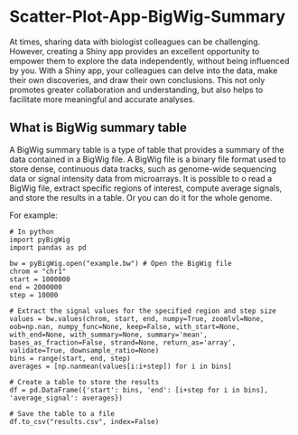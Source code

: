 # Scatter-Plot-App-BigWig-Summary

At times, sharing data with biologist colleagues can be challenging. However, creating a Shiny app provides an excellent opportunity to empower them to explore the data independently, without being influenced by you. With a Shiny app, your colleagues can delve into the data, make their own discoveries, and draw their own conclusions. This not only promotes greater collaboration and understanding, but also helps to facilitate more meaningful and accurate analyses.

## What is BigWig summary table

A BigWig summary table is a type of table that provides a summary of the data contained in a BigWig file. A BigWig file is a binary file format used to store dense, continuous data tracks, such as genome-wide sequencing data or signal intensity data from microarrays. It is possible to o read a BigWig file, extract specific regions of interest, compute average signals, and store the results in a table. Or you can do it for the whole genome.

For example:
```{r }
# In python
import pyBigWig
import pandas as pd

bw = pyBigWig.open("example.bw") # Open the BigWig file
chrom = "chr1"
start = 1000000
end = 2000000
step = 10000

# Extract the signal values for the specified region and step size
values = bw.values(chrom, start, end, numpy=True, zoomlvl=None, oob=np.nan, numpy_func=None, keep=False, with_start=None, with_end=None, with_summary=None, summary='mean', bases_as_fraction=False, strand=None, return_as='array', validate=True, downsample_ratio=None)
bins = range(start, end, step)
averages = [np.nanmean(values[i:i+step]) for i in bins]

# Create a table to store the results
df = pd.DataFrame({'start': bins, 'end': [i+step for i in bins], 'average_signal': averages})

# Save the table to a file
df.to_csv("results.csv", index=False)
```
